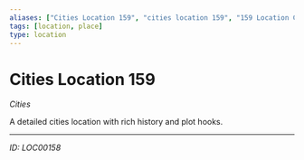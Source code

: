 ```yaml
---
aliases: ["Cities Location 159", "cities location 159", "159 Location Cities"]
tags: [location, place]
type: location
---
```


# Cities Location 159

*Cities*

A detailed cities location with rich history and plot hooks.

---
*ID: LOC00158*